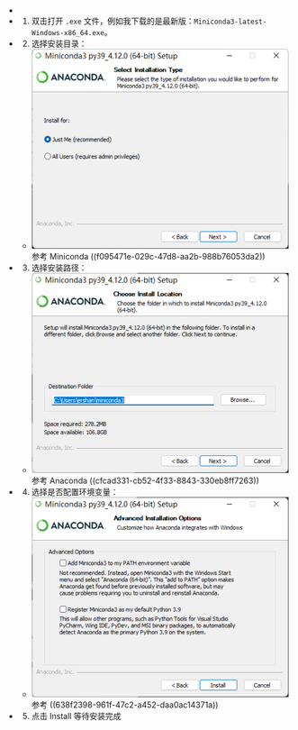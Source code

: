 -
- 1. 双击打开 `.exe` 文件，例如我下载的是最新版：`Miniconda3-latest-Windows-x86_64.exe`。
- 2. 选择安装目录：
	- ![选择安装目录](../assets/image_1670418020570_0.png)
	  参考 Miniconda
	  ((f095471e-029c-47d8-aa2b-988b76053da2))
- 3. 选择安装路径：
	- ![安装路径](../assets/image_1670418152244_0.png)
	  参考 Anaconda
	  ((cfcad331-cb52-4f33-8843-330eb8ff7263))
- 4. 选择是否配置环境变量：
	- ![选择是否配置环境](../assets/image_1670418262971_0.png)
	  参考
	  ((638f2398-961f-47c2-a452-daa0ac14371a))
- 5. 点击 Install 等待安装完成